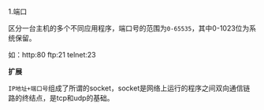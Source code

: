1.端口

区分一台主机的多个不同应用程序，端口号的范围为`0-65535`，其中0-1023位为系统保留。

如：http:80  ftp:21  telnet:23

**扩展**

`IP地址+端口号`组成了所谓的socket，socket是网络上运行的程序之间双向通信链路的终结点，是tcp和udp的基础。

